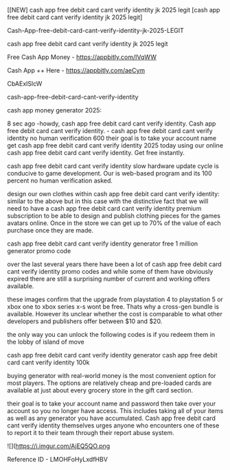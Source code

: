 [[NEW] cash app free debit card cant verify identity jk 2025 legit [cash app free debit card cant verify identity jk 2025 legit]

Cash-App-free-debit-card-cant-verify-identity-jk-2025-LEGIT

cash app free debit card cant verify identity jk 2025 legit

Free Cash App Money -  https://appbitly.com/IVqWW


Cash App ++ Here - https://appbitly.com/aeCym


CbAExISlcW

cash-app-free-debit-card-cant-verify-identity

cash app money generator 2025:

8 sec ago -howdy, cash app free debit card cant verify identity. Cash app free debit card cant verify identity. - cash app free debit card cant verify identity no human verification 600 their goal is to take your account name get cash app free debit card cant verify identity 2025 today using our online cash app free debit card cant verify identity. Get free instantly.

cash app free debit card cant verify identity slow hardware update cycle is conducive to game development. Our is web-based program and its 100 percent no human verification asked.

design our own clothes within cash app free debit card cant verify identity: similar to the above but in this case with the distinctive fact that we will need to have a cash app free debit card cant verify identity premium subscription to be able to design and publish clothing pieces for the games avatars online. Once in the store we can get up to 70% of the value of each purchase once they are made.

cash app free debit card cant verify identity generator free 1 million generator promo code

over the last several years there have been a lot of cash app free debit card cant verify identity promo codes and while some of them have obviously expired there are still a surprising number of current and working offers available.

these images confirm that the upgrade from playstation 4 to playstation 5 or xbox one to xbox series x-s wont be free. Thats why a cross-gen bundle is available. However its unclear whether the cost is comparable to what other developers and publishers offer between $10 and $20.

the only way you can unlock the following codes is if you redeem them in the lobby of island of move

cash app free debit card cant verify identity generator cash app free debit card cant verify identity 100k

buying generator with real-world money is the most convenient option for most players. The options are relatively cheap and pre-loaded cards are available at just about every grocery store in the gift card section.

their goal is to take your account name and password then take over your account so you no longer have access. This includes taking all of your items as well as any generator you have accumulated. Cash app free debit card cant verify identity themselves urges anyone who encounters one of these to report it to their team through their report abuse system.

![](https://i.imgur.com/AjEQ5QO.png

Reference ID - LMOHFoHyLxdfHBV